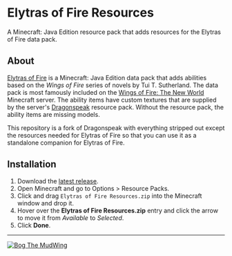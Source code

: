 # Elytras of Fire Resources

 A Minecraft: Java Edition resource pack that adds resources for the Elytras of Fire data pack.

 ## About

 [Elytras of Fire](https://github.com/iHeronGH/Elytras-of-Fire) is a Minecraft: Java Edition data pack that adds abilities based on the *Wings of Fire* series of novels by Tui T. Sutherland. The data pack is most famously included on the [Wings of Fire: The New World](https://woftnw.org) Minecraft server. The ability items have custom textures that are supplied by the server's [Dragonspeak](https://github.com/WOFTNW/Dragonspeak) resource pack. Without the resource pack, the ability items are missing models.

 This repository is a fork of Dragonspeak with everything stripped out except the resources needed for Elytras of Fire so that you can use it as a standalone companion for Elytras of Fire.

## Installation

1. Download the [latest release](https://code.macver.org/Bog/Elytras-of-Fire-Resources/releases/latest).
2. Open Minecraft and go to Options > Resource Packs.
3. Click and drag `Elytras of Fire Resources.zip` into the Minecraft window and drop it.
4. Hover over the **Elytras of Fire Resources.zip** entry and click the arrow to move it from *Available* to *Selected*.
5. Click **Done**.

---

[![Bog The MudWing](https://blog.macver.org/content/images/2025/07/Stamp-Colored-Small-Shadow.png)](https://blog.macver.org/about-me)

